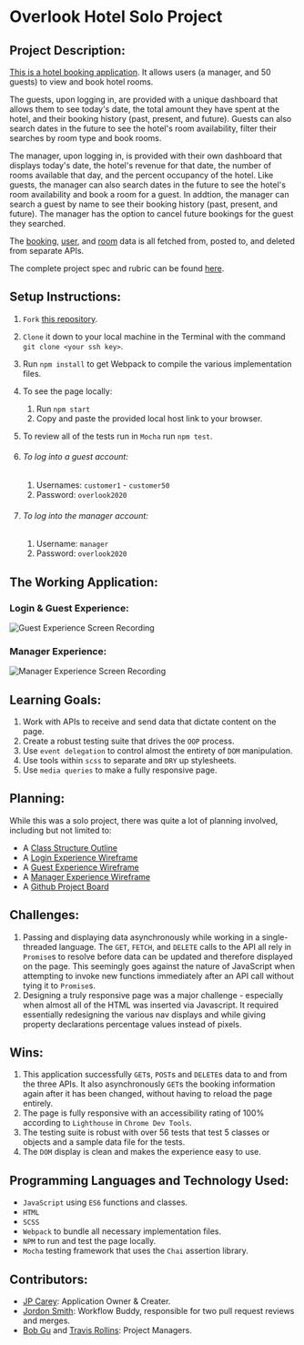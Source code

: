 # Overlook Hotel Solo Project

## Project Description:

[This is a hotel booking application](https://jaypeasee.github.io/overlook-hotel/). It allows users (a manager, and 50 guests) to view and book hotel rooms. 

The guests, upon logging in, are provided with a unique dashboard that allows them to see today's date, the total amount they have spent at the hotel, and their booking history (past, present, and future). Guests can also search dates in the future to see the hotel's room availability, filter their searches by room type and book rooms.

The manager, upon logging in, is provided with their own dashboard that displays today's date, the hotel's revenue for that date, the number of rooms available that day, and the percent occupancy of the hotel. Like guests, the manager can also search dates in the future to see the hotel's room availability and book a room for a guest. In addtion, the manager can search a guest by name to see their booking history (past, present, and future). The manager has the option to cancel future bookings for the guest they searched.

The [booking](https://fe-apps.herokuapp.com/api/v1/overlook/1904/bookings/bookings), [user](https://fe-apps.herokuapp.com/api/v1/overlook/1904/users/users), and [room](https://fe-apps.herokuapp.com/api/v1/overlook/1904/rooms/rooms) data is all fetched from, posted to, and deleted from separate APIs.

The complete project spec and rubric can be found [here](https://frontend.turing.io/projects/overlook.html).

## Setup Instructions:

1. `Fork` [this repository](https://github.com/jaypeasee/overlook-hotel).

2. `Clone` it down to your local machine in the Terminal with the command `git clone <your ssh key>`. 

3. Run `npm install` to get Webpack to compile the various implementation files.

4. To see the page locally:

   1. Run `npm start`
   2. Copy and paste the provided local host link to your browser.

5. To review all of the tests run in `Mocha` run `npm test`.

6. ###### To log into a guest account:

   1. Usernames: `customer1` - `customer50`
   2. Password: `overlook2020`

7. ###### To log into the manager account:

   1. Username: `manager`
   2. Password: `overlook2020`

## The Working Application:

### Login & Guest Experience:

![Guest Experience Screen Recording](https://media.giphy.com/media/IecEWdVbdGFHSeRWgJ/giphy.gif)



### Manager Experience:

![Manager Experience Screen Recording](https://media.giphy.com/media/3fpcdvyY1ZxNAQxWSu/giphy.gif)

## Learning Goals:

1. Work with APIs to receive and send data that dictate content on the page.
2. Create a robust testing suite that drives the `OOP` process.
3. Use `event delegation` to control almost the entirety of `DOM` manipulation.
4. Use tools within `scss` to separate and `DRY` up stylesheets.
5. Use `media queries` to make a fully responsive page.

## Planning:

While this was a solo project, there was quite a lot of planning involved, including but not limited to:

* A [Class Structure Outline](https://github.com/jaypeasee/overlook-hotel/blob/main/planning/ClassStructure.md)
* A [Login Experience Wireframe](https://github.com/jaypeasee/overlook-hotel/blob/main/planning/logInView.png)
* A [Guest Experience Wireframe](https://github.com/jaypeasee/overlook-hotel/blob/main/planning/customerView.png)
* A [Manager Experience Wireframe](https://github.com/jaypeasee/overlook-hotel/blob/main/planning/managerView.png)
* A [Github Project Board](https://github.com/jaypeasee/overlook-hotel/projects/1)

## Challenges:

1. Passing and displaying data asynchronously while working in a single-threaded language. The `GET`, `FETCH`, and `DELETE` calls to the API all rely in `Promise`s to resolve before data can be updated and therefore displayed on the page. This seemingly goes against the nature of JavaScript when attempting to invoke new functions immediately after an API call without tying it to `Promise`s.
2. Designing a truly responsive page was a major challenge - especially when almost all of the HTML was inserted via Javascript. It required essentially redesigning the various nav displays and while giving property declarations percentage values instead of pixels.

## Wins:

1. This application successfully `GET`s, `POST`s and `DELETE`s data to and from the three APIs. It also asynchronously `GET`s the booking information again after it has been changed, without having to reload the page entirely.
2. The page is fully responsive with an accessibility rating of 100% according to `Lighthouse` in `Chrome Dev Tools`.
3. The testing suite is robust with over 56 tests that test 5 classes or objects and a sample data file for the tests.
4. The `DOM` display is clean and makes the experience easy to use.

## Programming Languages and Technology Used:

* `JavaScript` using `ES6` functions and classes.
* `HTML`
* `SCSS`
* `Webpack` to bundle all necessary implementation files.
* `NPM` to run and test the page locally.
* `Mocha` testing framework that uses the `Chai` assertion library.

## Contributors:

* [JP Carey](https://github.com/jaypeasee): Application Owner & Creater.
* [Jordon Smith](https://github.com/jdxsmith): Workflow Buddy, responsible for two pull request reviews and merges.
* [Bob Gu](https://github.com/BobGu) and [Travis Rollins](https://github.com/Kalikoze): Project Managers.
